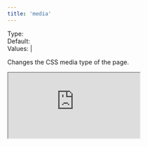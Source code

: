 ```yaml
---
title: 'media'
---
```


Type: <Type children='<string>'/><br/>
Default: <Type children="'print'"/><br/>
Values: <TypeContainer><Type children="'screen'"/> | <Type children="'print'"/></TypeContainer>

Changes the CSS media type of the page.

<Iframe
  src="https://api.microlink.io/?url=https://blog.alexmaccaw.com/advice-to-my-younger-self&pdf&embed=pdf.url&media=screen&meta=false&waitUntil=networkidle2"
/>

<MultiCodeEditor languages={{
  HTML: `<iframe width="650px" src="https://api.microlink.io/?url=https://blog.alexmaccaw.com/advice-to-my-younger-self&pdf&embed=pdf.url&media=screen"></iframe>`,
  Shell: `microlink-api https://blog.alexmaccaw.com/advice-to-my-younger-self&pdf&media=screen`,
  'Node.js': `const mql = require('@microlink/mql')
 
module.exports = async () => {
  const { status, data, response } = await mql(
    'https://blog.alexmaccaw.com/advice-to-my-younger-self', { 
      pdf: true,
      media: 'screen'
  })
  console.log(status, data)
}
  `
  }} 
/>
